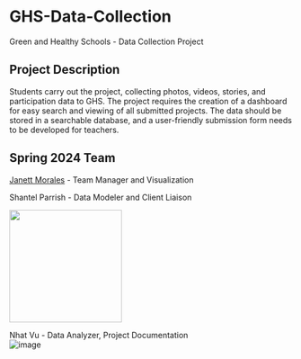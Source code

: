 # GHS-Data-Collection
Green and Healthy Schools - Data Collection Project

## Project Description 
Students carry out the project, collecting photos, videos, stories, and participation data to GHS. The project requires the creation of a dashboard for easy search and viewing of all submitted projects. The data should be stored in a searchable database, and a user-friendly submission form needs to be developed for teachers.
## Spring 2024 Team 

[Janett Morales](https://github.com/JanettM6) - Team Manager and Visualization


 
Shantel Parrish - Data Modeler and Client Liaison

<img src="https://i.imgur.com/Jnxglzh.png" width="200"/>

Nhat Vu - Data Analyzer, Project Documentation  
![image](https://github.com/GGC-DSA/GHS-Data-Collection/assets/111990496/ea8d32a1-7151-4b64-9ad5-7bc8f0018f67)






